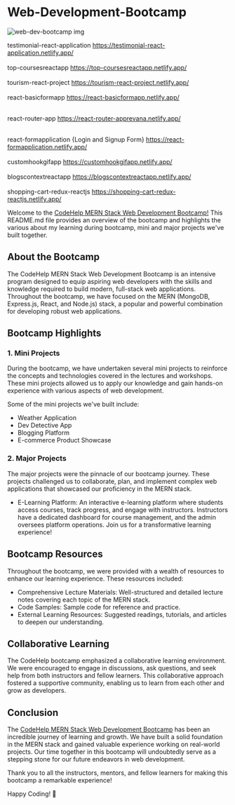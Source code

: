 # Web-Development-Bootcamp

![web-dev-bootcamp img](https://codehelp.s3.ap-south-1.amazonaws.com/Web_Dev_670f900667.jpg)

testimonial-react-application  https://testimonial-react-application.netlify.app/  
<br/>
top-coursesreactapp  https://top-coursesreactapp.netlify.app/ 
<br/>
<br/>
tourism-react-project  https://tourism-react-project.netlify.app/ 
<br/>
<br/>
react-basicformapp https://react-basicformapp.netlify.app/
<br/>
<br/>

react-router-app https://react-router-apprevana.netlify.app/
<br/>
<br/>

react-formapplication {Login and Signup Form}  https://react-formapplication.netlify.app/ 
<br/>
<br/>
customhookgifapp  https://customhookgifapp.netlify.app/
<br/>
<br/>
blogscontextreactapp  https://blogscontextreactapp.netlify.app/
<br/>
<br/>
shopping-cart-redux-reactjs  https://shopping-cart-redux-reactjs.netlify.app/




Welcome to the [CodeHelp MERN Stack Web Development Bootcamp!](https://www.thecodehelp.in/course/web-development-bootcamp) 
This README.md file provides an overview of the bootcamp and highlights the various about my learning during bootcamp, mini and major projects we've built together.

## About the Bootcamp

The CodeHelp MERN Stack Web Development Bootcamp is an intensive program designed to equip aspiring web developers with the skills and knowledge required to build modern, full-stack web applications. Throughout the bootcamp, we have focused on the MERN (MongoDB, Express.js, React, and Node.js) stack, a popular and powerful combination for developing robust web applications.

## Bootcamp Highlights

### 1. Mini Projects

During the bootcamp, we have undertaken several mini projects to reinforce the concepts and technologies covered in the lectures and workshops. These mini projects allowed us to apply our knowledge and gain hands-on experience with various aspects of web development.

Some of the mini projects we've built include:
- Weather Application
- Dev Detective App
- Blogging Platform
- E-commerce Product Showcase

### 2. Major Projects

The major projects were the pinnacle of our bootcamp journey. These projects challenged us to collaborate, plan, and implement complex web applications that showcased our proficiency in the MERN stack.

- E-Learning Platform: An interactive e-learning platform where students access courses, track progress, and engage with instructors. Instructors have a dedicated dashboard for course management, and the admin oversees platform operations. Join us for a transformative learning experience!

## Bootcamp Resources

Throughout the bootcamp, we were provided with a wealth of resources to enhance our learning experience. These resources included:

- Comprehensive Lecture Materials: Well-structured and detailed lecture notes covering each topic of the MERN stack.
- Code Samples: Sample code for reference and practice.
- External Learning Resources: Suggested readings, tutorials, and articles to deepen our understanding.

## Collaborative Learning

The CodeHelp bootcamp emphasized a collaborative learning environment. We were encouraged to engage in discussions, ask questions, and seek help from both instructors and fellow learners. This collaborative approach fostered a supportive community, enabling us to learn from each other and grow as developers.

## Conclusion

The [CodeHelp MERN Stack Web Development Bootcamp](https://www.thecodehelp.in/course/web-development-bootcamp) has been an incredible journey of learning and growth. We have built a solid foundation in the MERN stack and gained valuable experience working on real-world projects. Our time together in this bootcamp will undoubtedly serve as a stepping stone for our future endeavors in web development.

Thank you to all the instructors, mentors, and fellow learners for making this bootcamp a remarkable experience!

Happy Coding! 🚀
